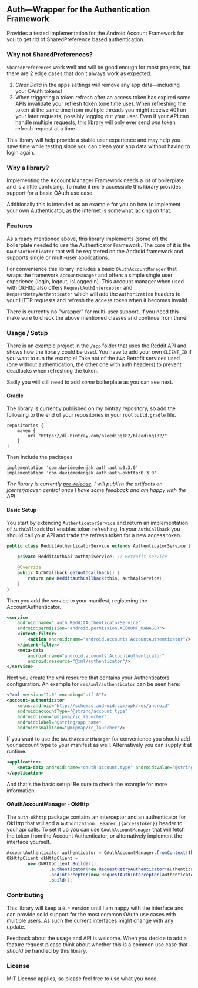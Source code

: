 ## Auth&mdash;Wrapper for the Authentication Framework

Provides a tested implementation for the Android Account Framework for you to get rid of SharedPreference based authentication.

### Why not SharedPreferences?

`SharedPreferences` work well and will be good enough for most projects, but there are 2 edge cases that don't always work as expected.

1. _Clear Data_ in the apps settings will remove any app data&mdash;including your OAuth tokens!
2. When triggering a token refresh after an access token has expired some APIs invalidate your refresh token (one time use). When refreshing the token at the same time from multiple threads you might receive 401 on your later requests, possibly logging out your user. Even if your API can handle multiple requests, this library will only ever send _one_ token refresh request at a time.

This library will help provide a stable user experience and may help you save time while testing since you can clean your app data without having to login again.

### Why a library?

Implementing the Account Manager Framework needs a lot of boilerplate and is a little confusing. To make it more accessible this library provides support for a basic OAuth use case.

Additionally this is intended as an example for you on how to implement your own Authenticator, as the internet is somewhat lacking on that.

### Features

As already mentioned above, this library implements (some of) the boilerplate needed to use the Authenticator Framework. The core of it is the `OAuthAuthenticator` that will be registered on the Android framework and supports single or multi-user applications.

For convenience this library includes a basic `OAuthAccountManager` that wraps the framework `AccountManager` and offers a simple single user experience (login, logout, isLoggedIn). This account manager when used with OkHttp also offers `RequestAuthInterceptor` and `RequestRetryAuthenticator` which will add the `Authorization` headers to your HTTP requests and refresh the access token when it becomes invalid.

There is currently no "wrapper" for multi-user support. If you need this make sure to check the above mentioned classes and continue from there!

### Usage / Setup

There is an example project in the `/app` folder that uses the Reddit API and shows how the library could be used. You have to add your own `CLIENT_ID` if you want to run the example! Take not of the _two_ Retrofit services used (one without authentication, the other one with auth headers) to prevent deadlocks when refreshing the token.

Sadly you will still need to add _some_ boilerplate as you can see next.

#### Gradle

The library is currently published on my bintray repository, so add the following to the end of your repositories in your root `build.gradle` file.

    repositories {
        maven {
            url "https://dl.bintray.com/bleeding182/bleeding182/"
        }
    }

Then include the packages

    implementation 'com.davidmedenjak.auth:auth:0.3.0'
    implementation 'com.davidmedenjak.auth:auth-okhttp:0.3.0'

_The library is currently [pre-release](https://semver.org/#spec-item-4). I will publish the artifacts on jcenter/maven central once I have some feedback and am happy with the API_

#### Basic Setup

You start by extending `AuthenticatorService` and return an implementation of `AuthCallback` that enables token refreshing. In your `AuthCallback` you should call your API and trade the refresh token for a new access token.
```java
public class RedditAuthenticatorService extends AuthenticatorService {

    private RedditAuthApi authApiService; // Retrofit service

    @Override
    public AuthCallback getAuthCallback() {
        return new RedditAuthCallback(this, authApiService);
    }
}
```    
    
Then you add the service to your manifest, registering the AccountAuthenticator.
```xml
<service
    android:name=".auth.RedditAuthenticatorService"
    android:permission="android.permission.ACCOUNT_MANAGER">
    <intent-filter>
        <action android:name="android.accounts.AccountAuthenticator"/>
    </intent-filter>
    <meta-data
        android:name="android.accounts.AccountAuthenticator"
        android:resource="@xml/authenticator"/>
</service>
```
    
Next you create the xml resource that contains your Authenticators configuration. An example for `res/xml/authenticator` can be seen here:
```xml
<?xml version="1.0" encoding="utf-8"?>
<account-authenticator
    xmlns:android="http://schemas.android.com/apk/res/android"
    android:accountType="@string/account_type"
    android:icon="@mipmap/ic_launcher"
    android:label="@string/app_name"
    android:smallIcon="@mipmap/ic_launcher"/>
```
        
If you want to use the `OAuthAccountManager` for convenience you should add your account type to your manifest as well. Alternatively you can supply it at runtime.
```xml
<application>
    <meta-data android:name="oauth-account.type" android:value="@string/account_type" />
</application>
```
        
And that's the basic setup! Be sure to check the example for more information.

#### OAuthAccountManager - OkHttp

The `auth-okhttp` package contains an interceptor and an authenticator for OkHttp that will add a `Authorization: Bearer {{accessToken}}` header to your api calls. To set it up you can use `OAuthAccountManager` that will fetch the token from the Account Authenticator, or alternatively implement the interface yourself.
```java
AccountAuthenticator authenticator = OAuthAccountManager.fromContext(this);
OkHttpClient okHttpClient =
        new OkHttpClient.Builder()
                .authenticator(new RequestRetryAuthenticator(authenticator))
                .addInterceptor(new RequestAuthInterceptor(authenticator))
                .build();

```

                    
### Contributing

This library will keep a `0.*` version until I am happy with the interface and can provide solid support for the most common OAuth use cases with multiple users. As such the current interfaces might change with any update.

Feedback about the usage and API is welcome. When you decide to add a feature request please think about whether this is a common use case that _should_ be handled by this library.

### License

MIT License applies, so please feel free to use what you need.
